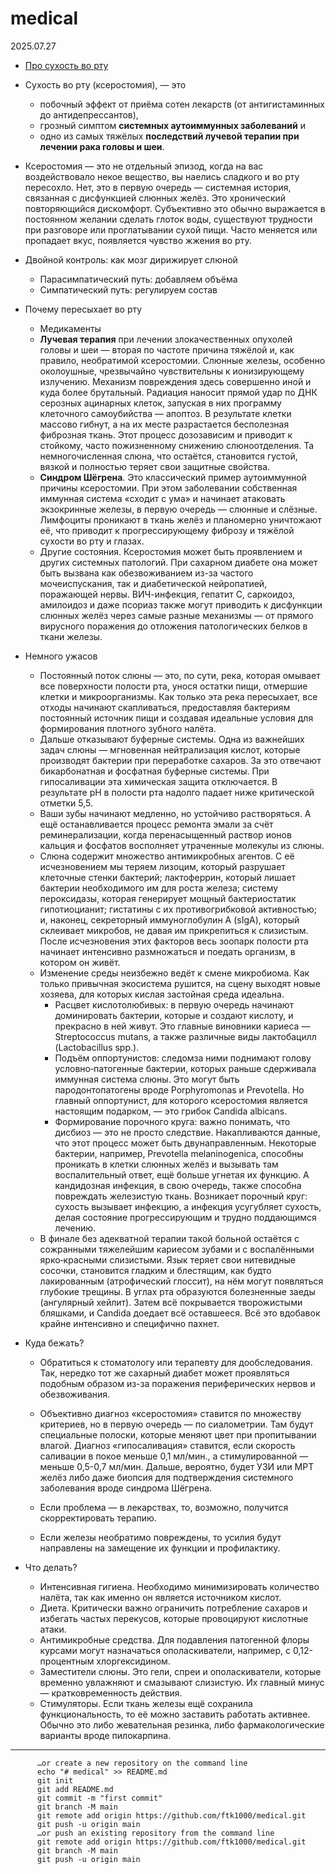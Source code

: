 # medical

2025.07.27

* [Про сухость во рту](https://habr.com/ru/companies/belayaraduga/articles/930356/)
* Сухость во рту (ксеростомия), — это
  *  побочный эффект от приёма сотен лекарств (от антигистаминных до антидепрессантов),
  *  грозный симптом **системных аутоиммунных заболеваний** и
  *  одно из самых тяжёлых **последствий лучевой терапии при лечении рака головы и шеи**.
*  Ксеростомия — это не отдельный эпизод, когда на вас воздействовало некое вещество, вы наелись сладкого и во рту пересохло. Нет, это в первую очередь — системная история, связанная с дисфункцией слюнных желёз. Это хронический повторяющийся дискомфорт. Субъективно это обычно выражается в постоянном желании сделать глоток воды, существуют трудности при разговоре или проглатывании сухой пищи. Часто меняется или пропадает вкус, появляется чувство жжения во рту.
* Двойной контроль: как мозг дирижирует слюной
  * Парасимпатический путь: добавляем объёма
  * Симпатический путь: регулируем состав
* Почему пересыхает во рту
  * Медикаменты
  * **Лучевая терапия** при лечении злокачественных опухолей головы и шеи — вторая по частоте причина тяжёлой и, как правило, необратимой ксеростомии. Слюнные железы, особенно околоушные, чрезвычайно чувствительны к ионизирующему излучению. Механизм повреждения здесь совершенно иной и куда более брутальный. Радиация наносит прямой удар по ДНК серозных ацинарных клеток, запуская в них программу клеточного самоубийства — апоптоз. В результате клетки массово гибнут, а на их месте разрастается бесполезная фиброзная ткань. Этот процесс дозозависим и приводит к стойкому, часто пожизненному снижению слюноотделения. Та немногочисленная слюна, что остаётся, становится густой, вязкой и полностью теряет свои защитные свойства.
  * **Синдром Шёгрена**. Это классический пример аутоиммунной причины ксеростомии. При этом заболевании собственная иммунная система «сходит с ума» и начинает атаковать экзокринные железы, в первую очередь — слюнные и слёзные. Лимфоциты проникают в ткань желёз и планомерно уничтожают её, что приводит к прогрессирующему фиброзу и тяжёлой сухости во рту и глазах.
  * Другие состояния. Ксеростомия может быть проявлением и других системных патологий. При сахарном диабете она может быть вызвана как обезвоживанием из-за частого мочеиспускания, так и диабетической нейропатией, поражающей нервы. ВИЧ-инфекция, гепатит С, саркоидоз, амилоидоз и даже псориаз также могут приводить к дисфункции слюнных желёз через самые разные механизмы — от прямого вирусного поражения до отложения патологических белков в ткани железы.

* Немного ужасов
  * Постоянный поток слюны — это, по сути, река, которая омывает все поверхности полости рта, унося остатки пищи, отмершие клетки и микроорганизмы. Как только эта река пересыхает, все отходы начинают скапливаться, предоставляя бактериям постоянный источник пищи и создавая идеальные условия для формирования плотного зубного налёта.
  * Дальше отказывают буферные системы. Одна из важнейших задач слюны — мгновенная нейтрализация кислот, которые производят бактерии при переработке сахаров. За это отвечают бикарбонатная и фосфатная буферные системы. При гипосаливации эта химическая защита отключается. В результате pH в полости рта надолго падает ниже критической отметки 5,5.
  * Ваши зубы начинают медленно, но устойчиво растворяться. А ещё останавливается процесс ремонта эмали за счёт реминерализации, когда перенасыщенный раствор ионов кальция и фосфатов восполняет утраченные молекулы из слюны.
  * Слюна содержит множество антимикробных агентов. С её исчезновением мы теряем лизоцим, который разрушает клеточные стенки бактерий; лактоферрин, который лишает бактерии необходимого им для роста железа; систему пероксидазы, которая генерирует мощный бактериостатик гипотиоцианит; гистатины с их противогрибковой активностью; и, наконец, секреторный иммуноглобулин А (sIgA), который склеивает микробов, не давая им прикрепиться к слизистым. После исчезновения этих факторов весь зоопарк полости рта начинает интенсивно размножаться и поедать организм, в котором он живёт.
  * Изменение среды неизбежно ведёт к смене микробиома. Как только привычная экосистема рушится, на сцену выходят новые хозяева, для которых кислая застойная среда идеальна.
    * Расцвет кислотолюбивых: в первую очередь начинают доминировать бактерии, которые и создают кислоту, и прекрасно в ней живут. Это главные виновники кариеса — Streptococcus mutans, а также различные виды лактобацилл (Lactobacillus spp.).
    * Подъём оппортунистов: следомза ними поднимают голову условно‑патогенные бактерии, которых раньше сдерживала иммунная система слюны. Это могут быть пародонтопатогены вроде Porphyromonas и Prevotella. Но главный оппортунист, для которого ксеростомия является настоящим подарком, — это грибок Candida albicans.
    * Формирование порочного круга: важно понимать, что дисбиоз — это не просто следствие. Накапливаются данные, что этот процесс может быть двунаправленным. Некоторые бактерии, например, Prevotella melaninogenica, способны проникать в клетки слюнных желёз и вызывать там воспалительный ответ, ещё больше угнетая их функцию. А кандидозная инфекция, в свою очередь, также способна повреждать железистую ткань. Возникает порочный круг: сухость вызывает инфекцию, а инфекция усугубляет сухость, делая состояние прогрессирующим и трудно поддающимся лечению.
  * В финале без адекватной терапии такой больной остаётся с сожранными тяжелейшим кариесом зубами и с воспалёнными ярко‑красными слизистыми. Язык теряет свои нитевидные сосочки, становится гладким и блестящим, как будто лакированным (атрофический глоссит), на нём могут появляться глубокие трещины. В углах рта образуются болезненные заеды (ангулярный хейлит). Затем всё покрывается творожистыми бляшками, и Candida доедает всё оставшееся. Всё это вдобавок крайне интенсивно и специфично пахнет.

* Куда бежать?
  * Обратиться к стоматологу или терапевту для дообследования. Так, нередко тот же сахарный диабет может проявляться подобным образом из-за поражения периферических нервов и обезвоживания.

  * Объективно диагноз «ксеростомия» ставится по множеству критериев, но в первую очередь — по сиалометрии.  Там будут специальные полоски, которые меняют цвет при пропитывании влагой. Диагноз «гипосаливация» ставится, если скорость саливации в покое меньше 0,1 мл/мин., а стимулированной — меньше 0,5-0,7 мл/мин. Дальше, вероятно, будет УЗИ или МРТ желёз либо даже биопсия для подтверждения системного заболевания вроде синдрома Шёгрена.

  * Если проблема — в лекарствах, то, возможно, получится скорректировать терапию.
  * Если железы необратимо повреждены, то усилия будут направлены на замещение их функции и профилактику.

* Что делать?
  * Интенсивная гигиена. Необходимо минимизировать количество налёта, так как именно он является источником кислот.
  * Диета. Критически важно ограничить потребление сахаров и избегать частых перекусов, которые провоцируют кислотные атаки.
  * Антимикробные средства. Для подавления патогенной флоры курсами могут назначаться ополаскиватели, например, с 0,12-процентным хлоргексидином.
  * Заместители слюны. Это гели, спреи и ополаскиватели, которые временно увлажняют и смазывают слизистую. Их главный минус — кратковременность действия.
  * Стимуляторы. Если ткань железы ещё сохранила функциональность, то её можно заставить работать активнее. Обычно это либо жевательная резинка, либо фармакологические варианты вроде пилокарпина.
 

-----------------------

          …or create a new repository on the command line
          echo "# medical" >> README.md
          git init
          git add README.md
          git commit -m "first commit"
          git branch -M main
          git remote add origin https://github.com/ftk1000/medical.git
          git push -u origin main
          …or push an existing repository from the command line
          git remote add origin https://github.com/ftk1000/medical.git
          git branch -M main
          git push -u origin main

